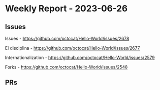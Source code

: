 # Weekly Report - 2023-06-26

## Issues

Issues - https://github.com/octocat/Hello-World/issues/2678

El disciplina - https://github.com/octocat/Hello-World/issues/2677

Internationalization - https://github.com/octocat/Hello-World/issues/2579

Forks - https://github.com/octocat/Hello-World/issues/2548



## PRs


